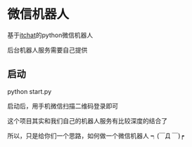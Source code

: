 # 微信机器人

基于[itchat](https://github.com/littlecodersh/ItChat)的python微信机器人

后台机器人服务需要自己提供

## 启动

python start.py

启动后，用手机微信扫描二维码登录即可

这个项目其实和我们自己的机器人服务有比较深度的结合了

所以，只是给你们一个思路，如何做一个微信机器人 ┑(￣Д ￣)┍
